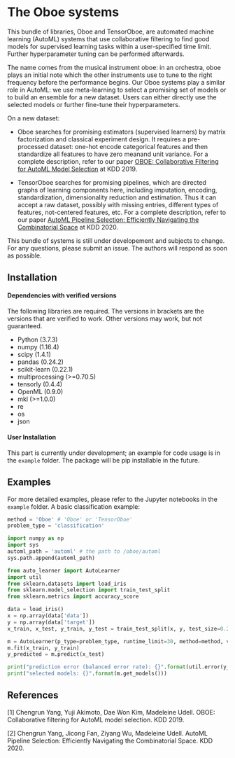 # The Oboe systems

This bundle of libraries, Oboe and TensorOboe, are automated machine learning (AutoML) systems that use collaborative filtering to find good models for supervised learning tasks within a user-specified time limit. Further hyperparameter tuning can be performed afterwards.

The name comes from the musical instrument oboe: in an orchestra, oboe plays an initial note which the other instruments use to tune to the right frequency before the performance begins. Our Oboe systems play a similar role in AutoML: we use meta-learning to select a promising set of models or to build an ensemble for a new dataset. Users can either directly use the selected models or further fine-tune their hyperparameters.

On a new dataset:

- Oboe searches for promising estimators (supervised learners) by matrix factorization and classical experiment design. It requires a pre-processed dataset: one-hot encode categorical features and then standardize all features to have zero meanand unit variance. For a complete description, refer to our paper [OBOE: Collaborative Filtering for AutoML Model Selection](https://people.ece.cornell.edu/cy/_papers/oboe.pdf) at KDD 2019.

- TensorOboe searches for promising pipelines, which are directed graphs of learning components here, including imputation, encoding, standardization, dimensionality reduction and estimation. Thus it can accept a raw dataset, possibly with missing entries, different types of features, not-centered features, etc. For a complete description, refer to our paper [AutoML Pipeline Selection: Efficiently Navigating the Combinatorial Space](https://people.ece.cornell.edu/cy/_papers/tensor_oboe.pdf) at KDD 2020.

This bundle of systems is still under developement and subjects to change. For any questions, please submit an issue. The authors will respond as soon as possible. 

## Installation

#### Dependencies with verified versions
The following libraries are required. The versions in brackets are the versions that are verified to work. Other versions may work, but not guaranteed. 

* Python (3.7.3)
* numpy  (1.16.4)
* scipy  (1.4.1)
* pandas (0.24.2)
* scikit-learn  (0.22.1)
* multiprocessing (>=0.70.5)
* tensorly (0.4.4)
* OpenML (0.9.0)
* mkl (>=1.0.0)
* re
* os
* json

#### User Installation
This part is currently under development; an example for code usage is in the `example` folder. The package will be pip installable in the future.

## Examples

For more detailed examples, please refer to the Jupyter notebooks in the `example` folder. A basic classification example:

```python
method = 'Oboe' # 'Oboe' or 'TensorOboe'
problem_type = 'classification'

import numpy as np
import sys
automl_path = 'automl' # the path to /oboe/automl
sys.path.append(automl_path)

from auto_learner import AutoLearner
import util
from sklearn.datasets import load_iris
from sklearn.model_selection import train_test_split
from sklearn.metrics import accuracy_score

data = load_iris()
x = np.array(data['data'])
y = np.array(data['target'])
x_train, x_test, y_train, y_test = train_test_split(x, y, test_size=0.2)

m = AutoLearner(p_type=problem_type, runtime_limit=30, method=method, verbose=False)
m.fit(x_train, y_train)
y_predicted = m.predict(x_test)

print("prediction error (balanced error rate): {}".format(util.error(y_test, y_predicted, 'classification')))    
print("selected models: {}".format(m.get_models()))
```


## References
[1] Chengrun Yang, Yuji Akimoto, Dae Won Kim, Madeleine Udell. OBOE: Collaborative filtering for AutoML model selection. KDD 2019.

[2] Chengrun Yang, Jicong Fan, Ziyang Wu, Madeleine Udell. AutoML Pipeline Selection: Efficiently Navigating the Combinatorial Space. KDD 2020.